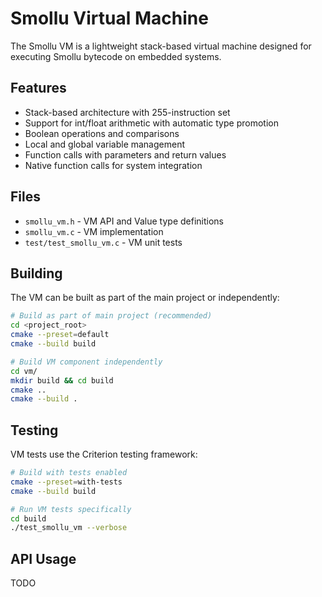 # Smollu Virtual Machine

The Smollu VM is a lightweight stack-based virtual machine designed for executing Smollu bytecode on embedded systems.

## Features

- Stack-based architecture with 255-instruction set
- Support for int/float arithmetic with automatic type promotion
- Boolean operations and comparisons
- Local and global variable management
- Function calls with parameters and return values
- Native function calls for system integration

## Files

- `smollu_vm.h` - VM API and Value type definitions
- `smollu_vm.c` - VM implementation
- `test/test_smollu_vm.c` - VM unit tests

## Building

The VM can be built as part of the main project or independently:

```bash
# Build as part of main project (recommended)
cd <project_root>
cmake --preset=default
cmake --build build

# Build VM component independently
cd vm/
mkdir build && cd build
cmake ..
cmake --build .
```

## Testing

VM tests use the Criterion testing framework:

```bash
# Build with tests enabled
cmake --preset=with-tests
cmake --build build

# Run VM tests specifically
cd build
./test_smollu_vm --verbose
```

## API Usage
TODO